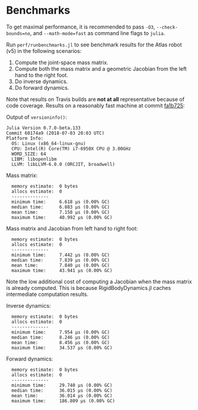 # Benchmarks

To get maximal performance, it is recommended to pass `-O3`, `--check-bounds=no`, and `--math-mode=fast` as command line flags to `julia`.

Run `perf/runbenchmarks.jl` to see benchmark results for the Atlas robot (v5) in the following scenarios:

1. Compute the joint-space mass matrix.
1. Compute both the mass matrix and a geometric Jacobian from the left hand to the right foot.
1. Do inverse dynamics.
1. Do forward dynamics.

Note that results on Travis builds are **not at all** representative because of code coverage. Results on a reasonably fast machine at commit [fa1b725](https://github.com/JuliaRobotics/RigidBodyDynamics.jl/tree/fa1b725d20fb14cd8fe9c5e8ed6312164f56a902):

Output of `versioninfo()`:

```
Julia Version 0.7.0-beta.133
Commit 60174a9 (2018-07-03 20:03 UTC)
Platform Info:
  OS: Linux (x86_64-linux-gnu)
  CPU: Intel(R) Core(TM) i7-6950X CPU @ 3.00GHz
  WORD_SIZE: 64
  LIBM: libopenlibm
  LLVM: libLLVM-6.0.0 (ORCJIT, broadwell)
```

Mass matrix:

```
  memory estimate:  0 bytes
  allocs estimate:  0
  --------------
  minimum time:     6.618 μs (0.00% GC)
  median time:      6.883 μs (0.00% GC)
  mean time:        7.158 μs (0.00% GC)
  maximum time:     40.992 μs (0.00% GC)
```

Mass matrix and Jacobian from left hand to right foot:

```
  memory estimate:  0 bytes
  allocs estimate:  0
  --------------
  minimum time:     7.442 μs (0.00% GC)
  median time:      7.839 μs (0.00% GC)
  mean time:        7.840 μs (0.00% GC)
  maximum time:     43.941 μs (0.00% GC)
```

Note the low additional cost of computing a Jacobian when the mass matrix is already computed. This is because RigidBodyDynamics.jl caches intermediate computation results.

Inverse dynamics:

```
  memory estimate:  0 bytes
  allocs estimate:  0
  --------------
  minimum time:     7.954 μs (0.00% GC)
  median time:      8.246 μs (0.00% GC)
  mean time:        8.456 μs (0.00% GC)
  maximum time:     34.537 μs (0.00% GC)
```

Forward dynamics:

```
  memory estimate:  0 bytes
  allocs estimate:  0
  --------------
  minimum time:     29.740 μs (0.00% GC)
  median time:      36.015 μs (0.00% GC)
  mean time:        36.014 μs (0.00% GC)
  maximum time:     186.809 μs (0.00% GC)
```
